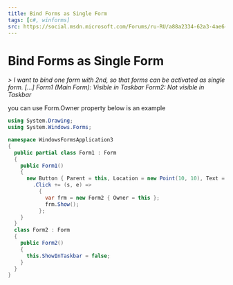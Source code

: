 ```yaml
---
title: Bind Forms as Single Form
tags: [c#, winforms]
src: https://social.msdn.microsoft.com/Forums/ru-RU/a88a2334-62a3-4ae6-b771-66604773e96d/bind-forms-as-single-form?forum=winformsdatacontrols 
---
```

# Bind Forms as Single Form
*> I want to bind one form with 2nd, so that forms can be activated as single form. [...] Form1 (Main Form): Visible in Taskbar Form2: Not visible in Taskbar*

you can use Form.Owner property
below is an example
```c#
using System.Drawing;
using System.Windows.Forms;

namespace WindowsFormsApplication3
{
  public partial class Form1 : Form
  {
    public Form1()
    {
      new Button { Parent = this, Location = new Point(10, 10), Text = "Form2" }
        .Click += (s, e) =>
          {
            var frm = new Form2 { Owner = this };
            frm.Show();
          };
    }
  }
  class Form2 : Form
  {
    public Form2()
    {
      this.ShowInTaskbar = false;
    }
  }
}
```
